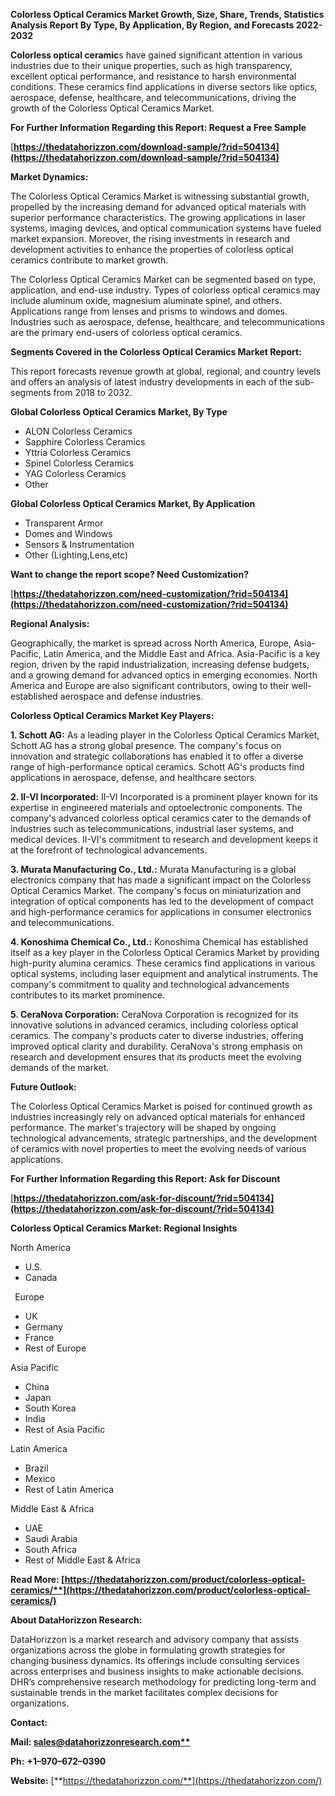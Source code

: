 ﻿**Colorless Optical Ceramics  Market Growth, Size, Share, Trends, Statistics Analysis Report By Type, By Application, By Region, and Forecasts 2022-2032**

**Colorless optical ceramic**s have gained significant attention in various industries due to their unique properties, such as high transparency, excellent optical performance, and resistance to harsh environmental conditions. These ceramics find applications in diverse sectors like optics, aerospace, defense, healthcare, and telecommunications, driving the growth of the Colorless Optical Ceramics Market. 

**For Further Information Regarding this Report: Request a Free Sample**	

[**https://thedatahorizzon.com/download-sample/?rid=504134](https://thedatahorizzon.com/download-sample/?rid=504134)** 

**Market Dynamics:** 

The Colorless Optical Ceramics Market is witnessing substantial growth, propelled by the increasing demand for advanced optical materials with superior performance characteristics. The growing applications in laser systems, imaging devices, and optical communication systems have fueled market expansion. Moreover, the rising investments in research and development activities to enhance the properties of colorless optical ceramics contribute to market growth.

The Colorless Optical Ceramics Market can be segmented based on type, application, and end-use industry. Types of colorless optical ceramics may include aluminum oxide, magnesium aluminate spinel, and others. Applications range from lenses and prisms to windows and domes. Industries such as aerospace, defense, healthcare, and telecommunications are the primary end-users of colorless optical ceramics. 

**Segments Covered in the Colorless Optical Ceramics Market Report:** 

This report forecasts revenue growth at global, regional, and country levels and offers an analysis of latest industry developments in each of the sub-segments from 2018 to 2032.

**Global Colorless Optical Ceramics Market, By Type**

- ALON Colorless Ceramics
- Sapphire Colorless Ceramics
- Yttria Colorless Ceramics
- Spinel Colorless Ceramics
- YAG Colorless Ceramics
- Other

**Global Colorless Optical Ceramics Market, By Application**

- Transparent Armor
- Domes and Windows
- Sensors & Instrumentation
- Other (Lighting,Lens,etc)

**Want to change the report scope? Need Customization?**

[**https://thedatahorizzon.com/need-customization/?rid=504134](https://thedatahorizzon.com/need-customization/?rid=504134)** 

**Regional Analysis:** 

Geographically, the market is spread across North America, Europe, Asia-Pacific, Latin America, and the Middle East and Africa. Asia-Pacific is a key region, driven by the rapid industrialization, increasing defense budgets, and a growing demand for advanced optics in emerging economies. North America and Europe are also significant contributors, owing to their well-established aerospace and defense industries.

**Colorless Optical Ceramics Market Key Players:**

**1. Schott AG:** As a leading player in the Colorless Optical Ceramics Market, Schott AG has a strong global presence. The company's focus on innovation and strategic collaborations has enabled it to offer a diverse range of high-performance optical ceramics. Schott AG's products find applications in aerospace, defense, and healthcare sectors.

**2. II-VI Incorporated:** II-VI Incorporated is a prominent player known for its expertise in engineered materials and optoelectronic components. The company's advanced colorless optical ceramics cater to the demands of industries such as telecommunications, industrial laser systems, and medical devices. II-VI's commitment to research and development keeps it at the forefront of technological advancements.

**3. Murata Manufacturing Co., Ltd.:** Murata Manufacturing is a global electronics company that has made a significant impact on the Colorless Optical Ceramics Market. The company's focus on miniaturization and integration of optical components has led to the development of compact and high-performance ceramics for applications in consumer electronics and telecommunications.

**4. Konoshima Chemical Co., Ltd.:** Konoshima Chemical has established itself as a key player in the Colorless Optical Ceramics Market by providing high-purity alumina ceramics. These ceramics find applications in various optical systems, including laser equipment and analytical instruments. The company's commitment to quality and technological advancements contributes to its market prominence.

**5. CeraNova Corporation:** CeraNova Corporation is recognized for its innovative solutions in advanced ceramics, including colorless optical ceramics. The company's products cater to diverse industries, offering improved optical clarity and durability. CeraNova's strong emphasis on research and development ensures that its products meet the evolving demands of the market.

**Future Outlook:** 

The Colorless Optical Ceramics Market is poised for continued growth as industries increasingly rely on advanced optical materials for enhanced performance. The market's trajectory will be shaped by ongoing technological advancements, strategic partnerships, and the development of ceramics with novel properties to meet the evolving needs of various applications.

**For Further Information Regarding this Report: Ask for Discount**	

[**https://thedatahorizzon.com/ask-for-discount/?rid=504134](https://thedatahorizzon.com/ask-for-discount/?rid=504134)** 

**Colorless Optical Ceramics Market: Regional Insights**

North America

- U.S.
- Canada

` `Europe

- UK
- Germany
- France
- Rest of Europe

Asia Pacific

- China
- Japan
- South Korea
- India
- Rest of Asia Pacific

Latin America

- Brazil
- Mexico
- Rest of Latin America

Middle East & Africa

- UAE
- Saudi Arabia
- South Africa
- Rest of Middle East & Africa

**Read More: [https://thedatahorizzon.com/product/colorless-optical-ceramics/**](https://thedatahorizzon.com/product/colorless-optical-ceramics/)** 

**About DataHorizzon Research:**

DataHorizzon is a market research and advisory company that assists organizations across the globe in formulating growth strategies for changing business dynamics. Its offerings include consulting services across enterprises and business insights to make actionable decisions. DHR’s comprehensive research methodology for predicting long-term and sustainable trends in the market facilitates complex decisions for organizations.

**Contact:**

**Mail: [sales@datahorizzonresearch.com**](mailto:sales@datahorizzonresearch.com)**

**Ph:** **+1–970–672–0390**

**Website:** [**https://thedatahorizzon.com/**](https://thedatahorizzon.com/)

